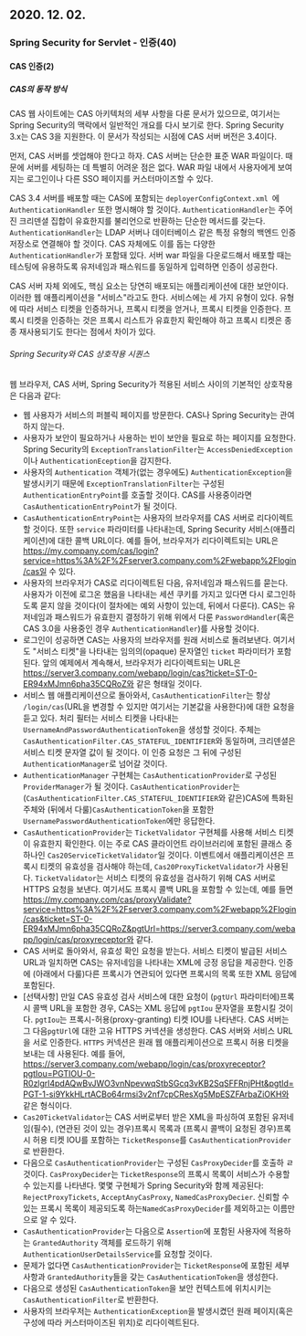 ## 2020. 12. 02.

### Spring Security for Servlet - 인증(40)

#### CAS 인증(2)

##### CAS의 동작 방식

CAS 웹 사이트에는 CAS 아키텍처의 세부 사항을 다룬 문서가 있으므로, 여기서는 Spring Security의 맥락에서 일반적인 개요를 다시 보기로 한다. Spring Security 3.x는 CAS 3을 지원한다. 이 문서가 작성되는 시점에 CAS 서버 버전은 3.4이다.

먼저, CAS 서버를 셋업해야 한다고 하자. CAS 서버는 단순한 표준 WAR 파일이다. 때문에 서버를 세팅하는 데 특별히 어려운 점은 없다. WAR 파일 내에서 사용자에게 보여지는 로그인이나 다른 SSO 페이지를 커스터마이즈할 수 있다.

CAS 3.4 서버를 배포할 때는 CAS에 포함되는 `deployerConfigContext.xml `에 `AuthenticationHandler` 또한 명시해야 할 것이다. `AuthenticationHandler`는 주어진 크리덴셜 집합이 유효한지를 불리언으로 반환하는 단순한 메서드를 갖는다. `AuthenticationHandler`는 LDAP 서버나 데이터베이스 같은 특정 유형의 백엔드 인증 저장소로 연결해야 할 것이다. CAS 자체에도 이를 돕는 다양한 `AuthenticationHandler`가 포함돼 있다. 서버 war 파일을 다운로드해서 배포할 때는 테스팅에 유용하도록 유저네임과 패스워드를 동일하게 입력하면 인증이 성공한다.

CAS 서버 자체 외에도, 핵심 요소는 당연히 배포되는 애플리케이션에 대한 보안이다. 이러한 웹 애플리케이션을 "서비스"라고도 한다. 서비스에는 세 가지 유형이 있다. 유형에 따라 서비스 티켓을 인증하거나, 프록시 티켓을 얻거나, 프록시 티켓을 인증한다. 프록시 티켓을 인증하는 것은 프록시 리스트가 유효한지 확인해야 하고 프록시 티켓은 종종 재사용되기도 한다는 점에서 차이가 있다.

###### Spring Security와 CAS 상호작용 시퀀스

웹 브라우저, CAS 서버, Spring Security가 적용된 서비스 사이의 기본적인 상호작용은 다음과 같다:

* 웹 사용자가 서비스의 퍼블릭 페이지를 방문한다. CAS나 Spring Security는 관여하지 않는다.
* 사용자가 보안이 필요하거나 사용하는 빈이 보안을 필요로 하는 페이지를 요청한다. Spring Security의 `ExceptionTranslationFilter`는 `AccessDeniedException`이나 `AuthenticationEception`을 감지한다.
* 사용자의 `Authentication` 객체가(없는 경우에도) `AuthenticationException`을 발생시키기 때문에 `ExceptionTranslationFilter`는 구성된 `AuthenticationEntryPoint`를 호출할 것이다. CAS를 사용중이라면 `CasAuthenticationEntryPoint`가 될 것이다.
* `CasAuthenticationEntryPoint`는 사용자의 브라우저를 CAS 서버로 리다이렉트할 것이다. 또한 `service` 파라미터를 나타내는데, Spring Security 서비스(애플리케이션)에 대한 콜백 URL이다. 예를 들어, 브라우저가 리다이렉트되는 URL은 https://my.company.com/cas/login?service=https%3A%2F%2Fserver3.company.com%2Fwebapp%2Flogin/cas일 수 있다.
* 사용자의 브라우저가 CAS로 리다이렉트된 다음, 유저네임과 패스워드를 묻는다. 사용자가 이전에 로그온 했음을 나타내는 세션 쿠키를 가지고 있다면 다시 로그인하도록 묻지 않을 것이다(이 절차에는 예외 사항이 있는데, 뒤에서 다룬다). CAS는 유저네임과 패스워드가 유효한지 결정하기 위해 위에서 다룬 `PasswordHandler`(혹은 CAS 3.0을 사용중인 경우 `AuthenticationHandler`)를 사용할 것이다.
* 로그인이 성공하면 CAS는 사용자의 브라우저를 원래 서비스로 돌려보낸다. 여기서도 "서비스 티켓"을 나타내는 임의의(opaque) 문자열인 `ticket` 파라미터가 포함된다. 앞의 예제에서 계속해서, 브라우저가 리다이렉트되는 URL은 https://server3.company.com/webapp/login/cas?ticket=ST-0-ER94xMJmn6pha35CQRoZ와 같은 형태일 것이다.
* 서비스 웹 애플리케이션으로 돌아와서, `CasAuthenticationFilter`는 항상 `/login/cas`(URL을 변경할 수 있지만 여기서는 기본값을 사용한다)에 대한 요청을 듣고 있다. 처리 필터는 서비스 티켓을 나타내는 `UsernameAndPasswordAuthenticationToken`을 생성할 것이다. 주체는 `CasAuthenticationFilter.CAS_STATEFUL_IDENTIFIER`와 동일하며, 크리덴셜은 서비스 티켓 문자열 값이 될 것이다. 이 인증 요청은 그 뒤에 구성된 `AuthenticationManager`로 넘어갈 것이다.
* `AuthenticationManager` 구현체는 `CasAuthenticationProvider`로 구성된 `ProviderManager`가 될 것이다. `CasAuthenticationProvider`는 (`CasAuthenticationFilter.CAS_STATEFUL_IDENTIFIER`와 같은)CAS에 특화된 주체와 (뒤에서 다룰)`CasAuthenticationToken`을 포함한 `UsernamePasswordAuthenticationToken`에만 응답한다.
* `CasAuthenticationProvider`는 `TicketValidator` 구현체를 사용해 서비스 티켓이 유효한지 확인한다. 이는 주로 CAS 클라이언트 라이브러리에 포함된 클래스 중 하나인 `Cas20ServiceTicketValidator`일 것이다. 이벤트에서 애플리케이션은 프록시 티켓의 유효성을 검사해야 하는데, `Cas20ProxyTicketValidator`가 사용된다. `TicketValidator`는 서비스 티켓의 유효성을 검사하기 위해 CAS 서버로 HTTPS 요청을 보낸다. 여기서도 프록시 콜백 URL을 포함할 수 있는데, 예를 들면 https://my.company.com/cas/proxyValidate?service=https%3A%2F%2Fserver3.company.com%2Fwebapp%2Flogin/cas&ticket=ST-0-ER94xMJmn6pha35CQRoZ&pgtUrl=https://server3.company.com/webapp/login/cas/proxyreceptor와 같다.
* CAS 서버로 돌아와서, 유효성 확인 요청을 받는다. 서비스 티켓이 발급된 서비스 URL과 일치하면 CAS는 유저네임을 나타내는 XML에 긍정 응답을 제공한다. 인증에 (아래에서 다룰)다른 프록시가 연관되어 있다면 프록시의 목록 또한 XML 응답에 포함된다.
* [선택사항] 만일 CAS 유효성 검사 서비스에 대한 요청이 (`pgtUrl` 파라미터에)프록시 콜백 URL을 포함한 경우, CAS는 XML 응답에 `pgtIou` 문자열을 포함시킬 것이다. `pgtIou`는 프록시-허용(proxy-granting) 티켓 IOU를 나타낸다. CAS 서버는 그 다음`pgtUrl`에 대한 고유 HTTPS 커넥션을 생성한다. CAS 서버와 서비스 URL을 서로 인증한다. `HTTPS` 커넥션은 원래 웹 애플리케이션으로 프록시 허용 티켓을 보내는 데 사용된다. 예를 들어, https://server3.company.com/webapp/login/cas/proxyreceptor?pgtIou=PGTIOU-0-R0zlgrl4pdAQwBvJWO3vnNpevwqStbSGcq3vKB2SqSFFRnjPHt&pgtId=PGT-1-si9YkkHLrtACBo64rmsi3v2nf7cpCResXg5MpESZFArbaZiOKH와 같은 형식이다.
* `Cas20TicketValidator`는 CAS 서버로부터 받은 XML을 파싱하여 포함된 유저네임(필수), (연관된 것이 있는 경우)프록시 목록과 (프록시 콜백이 요청된 경우)프록시 허용 티켓 IOU를 포함하는 `TicketResponse`를 `CasAuthenticationProvider`로 반환한다.
* 다음으로 `CasAuthenticationProvider`는 구성된 `CasProxyDecider`를 호출하 ㄹ것이다. `CasProxyDecider`는 `TicketResponse`의 프록시 목록이 서비스가 수용할 수 있는지를 나타낸다. 몇몇 구현체가 Spring Security와 함께 제공된다: `RejectProxyTickets`, `AcceptAnyCasProxy`, `NamedCasProxyDecier`. 신뢰할 수 있는 프록시 목록이 제공되도록 하는`NamedCasProxyDecider`를 제외하고는 이름만으로 알 수 있다. 
* `CasAuthenticationProvider`는 다음으로 `Assertion`에 포함된 사용자에 적용하는 `GrantedAuthority` 객체를 로드하기 위해 `AuthenticationUserDetailsService`를 요청할 것이다.
* 문제가 없다면 `CasAuthenticationProvider`는 `TicketResponse`에 포함된 세부 사항과 `GrantedAuthority`들을 갖는 `CasAuthenticationToken`을 생성한다.
* 다음으로 생성된 `CasAuthenticationToken`을 보안 컨텍스트에 위치시키는  `CasAuthenticationFilter`로 반환한다.
* 사용자의 브라우저는 `AuthenticationException`을 발생시켰던 원래 페이지(혹은 구성에 따라 커스터마이즈된 위치)로 리다이렉트된다.

